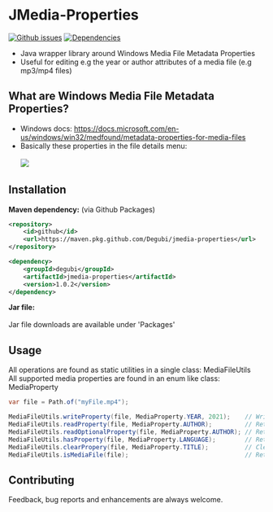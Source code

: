 # JMedia-Properties
[![Github issues](https://img.shields.io/github/issues/Degubi/JMedia-Properties?label=Issues&style=plastic&logo=github)](https://github.com/Degubi/JMedia-Properties/issues)
[![Dependencies](https://img.shields.io/badge/Dependencies-0-green?style=plastic&logo=Java)](https://github.com/Degubi/JMedia-Properties/blob/master/pom.xml)
- Java wrapper library around Windows Media File Metadata Properties
- Useful for editing e.g the year or author attributes of a media file (e.g mp3/mp4 files)

## What are Windows Media File Metadata Properties?

- Windows docs: https://docs.microsoft.com/en-us/windows/win32/medfound/metadata-properties-for-media-files
- Basically these properties in the file details menu:
<br><br><img src = "https://winaero.com/blog/wp-content/uploads/2014/02/Windows-Properties.png">

## Installation

**Maven dependency:** (via Github Packages)

```xml
<repository>
    <id>github</id>
    <url>https://maven.pkg.github.com/Degubi/jmedia-properties</url>
</repository>

<dependency>
    <groupId>degubi</groupId>
    <artifactId>jmedia-properties</artifactId>
    <version>1.0.2</version>
</dependency>
```


**Jar file:**
<br><br>
Jar file downloads are available under 'Packages'

## Usage
All operations are found as static utilities in a single class: MediaFileUtils<br>
All supported media properties are found in an enum like class: MediaProperty

```java
var file = Path.of("myFile.mp4");

MediaFileUtils.writeProperty(file, MediaProperty.YEAR, 2021);    // Write 2021 into the year field of the file
MediaFileUtils.readProperty(file, MediaProperty.AUTHOR);         // Returns the author field's value or throws an IllegalArgumentException
MediaFileUtils.readOptionalProperty(file, MediaProperty.AUTHOR); // Returns the property's value wrapped in an optional or Optional.empty
MediaFileUtils.hasProperty(file, MediaProperty.LANGUAGE);        // Returns true if the file has a 'language' property
MediaFileUtils.clearPropery(file, MediaProperty.TITLE);          // Clears the file's 'title' property
MediaFileUtils.isMediaFile(file);                                // Returns true if the given file is a valid media file
```

## Contributing

Feedback, bug reports and enhancements are always welcome.
